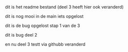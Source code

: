 dit is het readme bestand (deel 3 heeft hier ook veranderd)

dit is nog mooi in de main iets opgelost


dit is de bug opgelost stap 1 van de 3

dit is bug deel 2

en nu deel 3
testt
via githubb veranderd
